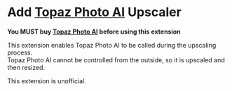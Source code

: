 # Add [Topaz Photo AI](https://www.topazlabs.com/topaz-photo-ai) Upscaler

**You MUST buy [Topaz Photo AI](https://www.topazlabs.com/topaz-photo-ai) before using this extension**

This extension enables Topaz Photo AI to be called during the upscaling process.  
Topaz Photo AI cannot be controlled from the outside, so it is upscaled and then resized.

This extension is unofficial.
